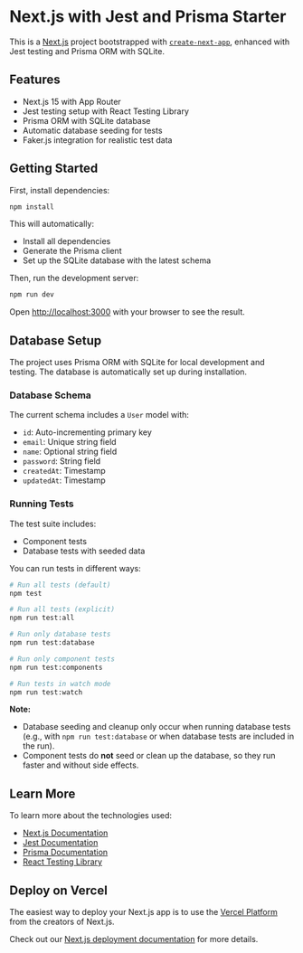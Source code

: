 # Next.js with Jest and Prisma Starter

This is a [Next.js](https://nextjs.org) project bootstrapped with [`create-next-app`](https://nextjs.org/docs/app/api-reference/cli/create-next-app), enhanced with Jest testing and Prisma ORM with SQLite.

## Features

- Next.js 15 with App Router
- Jest testing setup with React Testing Library
- Prisma ORM with SQLite database
- Automatic database seeding for tests
- Faker.js integration for realistic test data

## Getting Started

First, install dependencies:

```bash
npm install
```

This will automatically:
- Install all dependencies
- Generate the Prisma client
- Set up the SQLite database with the latest schema

Then, run the development server:

```bash
npm run dev
```

Open [http://localhost:3000](http://localhost:3000) with your browser to see the result.

## Database Setup

The project uses Prisma ORM with SQLite for local development and testing. The database is automatically set up during installation.

### Database Schema

The current schema includes a `User` model with:
- `id`: Auto-incrementing primary key
- `email`: Unique string field
- `name`: Optional string field
- `password`: String field
- `createdAt`: Timestamp
- `updatedAt`: Timestamp

### Running Tests

The test suite includes:
- Component tests
- Database tests with seeded data

You can run tests in different ways:

```bash
# Run all tests (default)
npm test

# Run all tests (explicit)
npm run test:all

# Run only database tests
npm run test:database

# Run only component tests
npm run test:components

# Run tests in watch mode
npm run test:watch
```

**Note:**  
- Database seeding and cleanup only occur when running database tests (e.g., with `npm run test:database` or when database tests are included in the run).
- Component tests do **not** seed or clean up the database, so they run faster and without side effects.

## Learn More

To learn more about the technologies used:

- [Next.js Documentation](https://nextjs.org/docs)
- [Jest Documentation](https://jestjs.io/docs/getting-started)
- [Prisma Documentation](https://www.prisma.io/docs)
- [React Testing Library](https://testing-library.com/docs/react-testing-library/intro/)

## Deploy on Vercel

The easiest way to deploy your Next.js app is to use the [Vercel Platform](https://vercel.com/new?utm_medium=default-template&filter=next.js&utm_source=create-next-app&utm_campaign=create-next-app-readme) from the creators of Next.js.

Check out our [Next.js deployment documentation](https://nextjs.org/docs/app/building-your-application/deploying) for more details.
